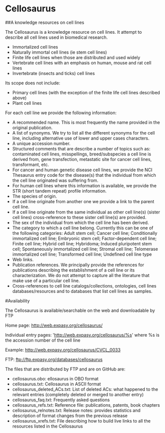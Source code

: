 Cellosaurus
===========

##A knowledge resources on cell lines

The Cellosaurus is a knowledge resource on cell lines. It attempt to describe all cell lines used in biomedical research.

 - Immortalized cell lines
 - Naturally immortal cell lines (ie stem cell lines)
 - Finite life cell lines when those are distributed and used widely
 - Vertebrate cell lines with an emphasis on human, mouse and rat cell lines
 - Invertebrate (insects and ticks) cell lines

Its scope does not include:

 - Primary cell lines (with the exception of the finite life cell lines described above)
 - Plant cell lines

For each cell line we provide the following information:

- A recommended name. This is most frequently the name provided in the original publication.
- A list of synonyms. We try to list all the different synonyms for the cell line, including alternative use of lower and upper cases characters.
- A unique accession number.
- Structured comments that are describe a number of topics such as: contaminated cell lines, misspellings, breed/subspecies a cell line is derived from, gene transfection, metastatic site for cancer cell lines, transformant, etc.
- For cancer and human genetic disease cell lines, we provide the NCI Thesaurus entry code for the disease(s) that the individual from which the cell line originated was suffering from.
- For human cell lines where this information is available, we provide the STR (short tandem repeat) profile information.
- The species of origin.
- If a cell line originate from another one we provide a link to the parent cell line.
- If a cell line originate from the same individual as other cell line(s) (sister cell lines) cross-reference to these sister cell line(s) are provided.
- The sex of the individual from which the cell line has been derived.
- The category to which a cell line belong. Currently this can be one of the following categories: Adult stem cell; Cancer cell line; Conditionally immortalized cell line; Embryonic stem cell; Factor-dependent cell line; Finite cell line; Hybrid cell line; Hybridoma; Induced pluripotent stem cell; Spontaneously immortalized cell line; Stromal cell line; Telomerase immortalized cell line; Transformed cell line; Undefined cell line type
- Web links.
- Publication references. We principally provide the references for publications describing the establishment of a cell line or its characterization. We do not attempt to capture all the literature that make use of a particular cell line.
- Cross-references to cell line catalogs/collections, ontologies, cell lines databases/resources and to databases that list cell lines as samples.

#Availability

The Cellosaurus is available/searchable on the web and downloadable by FTP

Home page:
http://web.expasy.org/cellosaurus/

Individual entry pages: 
'http://web.expasy.org/cellosaurus/%s'
where %s is the accession number of the cell line

Example:
http://web.expasy.org/cellosaurus/CVCL_0033

FTP: 
ftp://ftp.expasy.org/databases/cellosaurus

The files that are distributed by FTP and are on GitHub are:

- cellosaurus.obo: ellosaurus in OBO format
- cellosaurus.txt: Cellosaurus in ASCII format
- cellosaurus_deleted_ACs.txt: List of deleted ACs: what happened to the relevant entries (completely deleted or merged to another entry)
- cellosaurus_faq.txt: Frequently asked questions
- cellosaurus_refs.txt: Reference file: publications, patents, book chapters
- cellosaurus_relnotes.txt: Release notes: provides statistics and description of format changes from the previous release
- cellosaurus_xrefs.txt: File describing how to build live links to all the resources listed in the Cellosaurus


